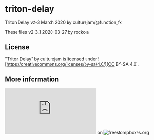 # triton-delay

Triton Delay v2-3 March 2020 by culturejam/@function_fx

These files v2-3_1 2020-03-27 by rockola

## License

"Triton Delay" by culturejam is licensed under ![https://creativecommons.org/licenses/by-sa/4.0/](CC BY-SA 4.0).

## More information

![Triton Delay - Adding the "Glide" from EchoCzar to PT2399](https://www.freestompboxes.org/viewtopic.php?f=13&t=30501) on ![freestompboxes.org](https://www.freestompboxes.org/)

